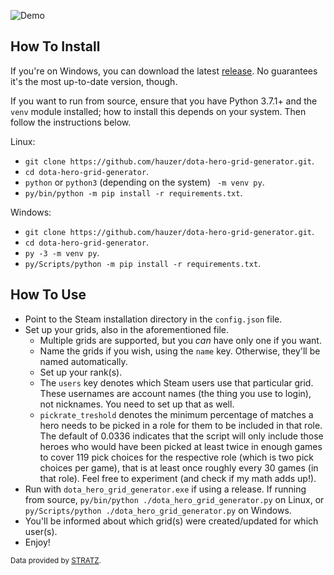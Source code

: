 ![Demo](img/demo.gif)

## How To Install

If you're on Windows, you can download the latest [release](https://github.com/hauzer/dota-hero-grid-generator/releases). No guarantees it's the most up-to-date version, though.

If you want to run from source, ensure that you have Python 3.7.1+ and the `venv` module installed; how to install this depends on your system. Then follow the instructions below.

Linux:
*  `git clone https://github.com/hauzer/dota-hero-grid-generator.git`.
*  `cd dota-hero-grid-generator`.
*  `python` or `python3` (depending on the system) ` -m venv py`.
*  `py/bin/python -m pip install -r requirements.txt`.

Windows:
*  `git clone https://github.com/hauzer/dota-hero-grid-generator.git`.
*  `cd dota-hero-grid-generator`.
*  `py -3 -m venv py`.
*  `py/Scripts/python -m pip install -r requirements.txt`.

## How To Use

* Point to the Steam installation directory in the `config.json` file.
* Set up your grids, also in the aforementioned file.
  * Multiple grids are supported, but you *can* have only one if you want.
  * Name the grids if you wish, using the `name` key. Otherwise, they'll be named automatically.
  * Set up your rank(s).
  * The `users` key denotes which Steam users use that particular grid. These usernames are account names (the thing you use to login), not nicknames. You need to set up that as well.
  * `pickrate_treshold` denotes the minimum percentage of matches a hero needs to be picked in a role for them to be included in that role. The default of 0.0336 indicates that the script will only include those heroes who would have been picked at least twice in enough games to cover 119 pick choices for the respective role (which is two pick choices per game), that is at least once roughly every 30 games (in that role). Feel free to experiment (and check if my math adds up!).
* Run with `dota_hero_grid_generator.exe` if using a release. If running from source, `py/bin/python ./dota_hero_grid_generator.py` on Linux, or `py/Scripts/python ./dota_hero_grid_generator.py` on Windows.
* You'll be informed about which grid(s) were created/updated for which user(s).
* Enjoy!

<sub>Data provided by [STRATZ](https://stratz.com).</sub>

